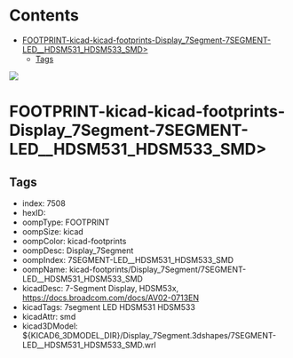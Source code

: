 



Contents
========

* [FOOTPRINT-kicad-kicad-footprints-Display_7Segment-7SEGMENT-LED__HDSM531_HDSM533_SMD>](#footprint-kicad-kicad-footprints-display_7segment-7segment-led__hdsm531_hdsm533_smd)
	* [Tags](#tags)
  
![][im]
# FOOTPRINT-kicad-kicad-footprints-Display_7Segment-7SEGMENT-LED__HDSM531_HDSM533_SMD>

## Tags

- index: 7508
- hexID: 
- oompType: FOOTPRINT
- oompSize: kicad
- oompColor: kicad-footprints
- oompDesc: Display_7Segment
- oompIndex: 7SEGMENT-LED__HDSM531_HDSM533_SMD
- oompName: kicad-footprints/Display_7Segment/7SEGMENT-LED__HDSM531_HDSM533_SMD
- kicadDesc: 7-Segment Display, HDSM53x, https://docs.broadcom.com/docs/AV02-0713EN
- kicadTags: 7segment LED HDSM531 HDSM533
- kicadAttr: smd
- kicad3DModel: ${KICAD6_3DMODEL_DIR}/Display_7Segment.3dshapes/7SEGMENT-LED__HDSM531_HDSM533_SMD.wrl



[im]: image.png
